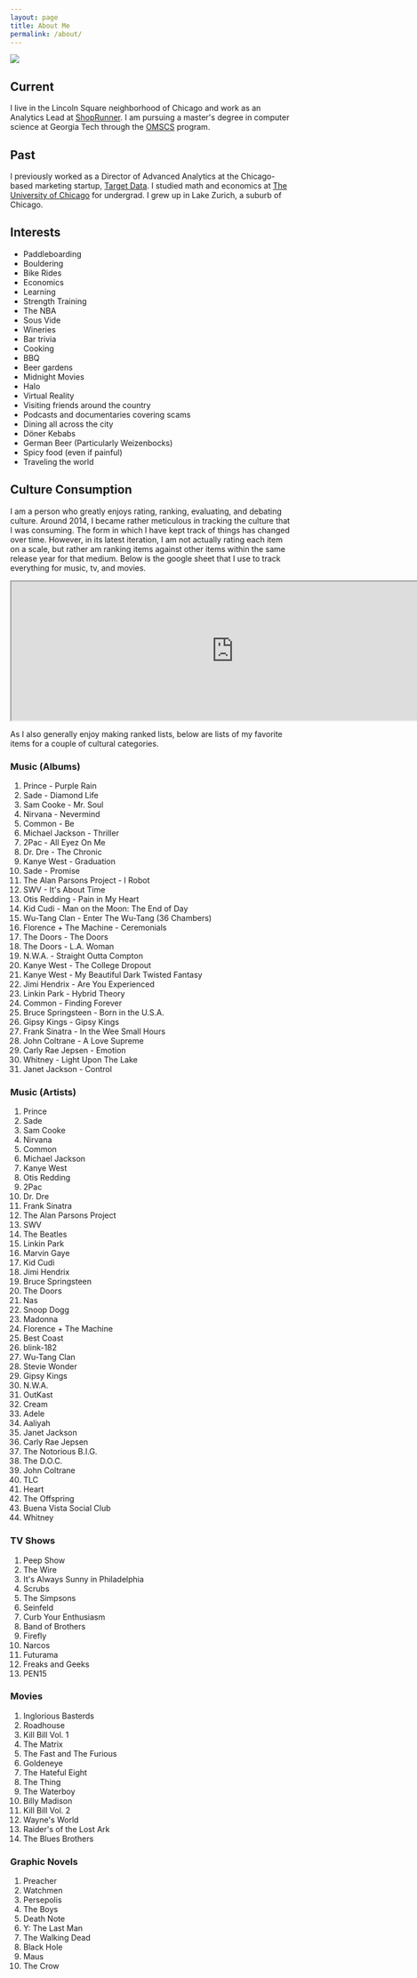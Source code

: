 ```yaml
---
layout: page
title: About Me
permalink: /about/
---
```


![](images/about_photo.jpeg)

## Current

I live in the Lincoln Square neighborhood of Chicago and work as an Analytics Lead at <a href="https://www.shoprunner.com/">ShopRunner</a>. I am pursuing a master's degree in computer science at Georgia Tech through the <a href="http://www.omscs.gatech.edu/">OMSCS</a> program.

## Past

I previously worked as a Director of Advanced Analytics at the Chicago-based marketing startup, <a href="https://targetdatacorp.com/">Target Data</a>. I studied math and economics at <a href="https://www.uchicago.edu/">The University of Chicago</a> for undergrad. I grew up in Lake Zurich, a suburb of Chicago.

## Interests

<ul>
 <li>Paddleboarding</li>
 <li>Bouldering</li>
 <li>Bike Rides</li>
 <li>Economics</li>
 <li>Learning</li>
 <li>Strength Training</li>
 <li>The NBA</li>
 <li>Sous Vide</li>
 <li>Wineries</li>
 <li>Bar trivia</li>
 <li>Cooking</li>
 <li>BBQ</li>
 <li>Beer gardens</li>
 <li>Midnight Movies</li>
 <li>Halo</li>
 <li>Virtual Reality</li>
 <li>Visiting friends around the country</li>
 <li>Podcasts and documentaries covering scams</li>
 <li>Dining all across the city</li>
 <li>D&#246;ner Kebabs</li>
 <li>German Beer (Particularly Weizenbocks)</li>
 <li>Spicy food (even if painful)</li>
 <li>Traveling the world</li>
</ul>

## Culture Consumption

<p class="notop">I am a person who greatly enjoys rating, ranking, evaluating, and debating culture. Around 2014, I became rather meticulous in tracking the culture that I was consuming. The form in which I have kept track of things has changed over time. However, in its latest iteration, I am not actually rating each item on a scale, but rather am ranking items against other items within the same release year for that medium. Below is the google sheet that I use to track everything for music, tv, and movies.</p>

<div>
<iframe width="800" height="250" src="https://docs.google.com/spreadsheets/d/e/2PACX-1vQljA_eHPR7GiIge_vKqAL4yTBTyxFCBfwJurfbdSg7lZSVbRlQQipxySQ4YQtX5yp1NvNSBM74S3Mz/pubhtml?widget=true&amp;headers=false"></iframe>
</div>

<p>As I also generally enjoy making ranked lists, below are lists of my favorite items for a couple of cultural categories.</p>

<h3>Music (Albums)</h3>
<ol>
    <li>Prince - Purple Rain</li>
    <li>Sade - Diamond Life</li>
    <li>Sam Cooke - Mr. Soul</li>
    <li>Nirvana - Nevermind</li>
    <li>Common - Be</li>
    <li>Michael Jackson - Thriller</li>
    <li>2Pac - All Eyez On Me</li>
    <li>Dr. Dre - The Chronic</li>
    <li>Kanye West - Graduation</li>
    <li>Sade - Promise</li>
    <li>The Alan Parsons Project - I Robot</li>
    <li>SWV - It's About Time</li>
    <li>Otis Redding - Pain in My Heart</li>
    <li>Kid Cudi - Man on the Moon: The End of Day</li>
    <li>Wu-Tang Clan - Enter The Wu-Tang (36 Chambers)</li>
    <li>Florence + The Machine - Ceremonials</li>
    <li>The Doors - The Doors</li>
    <li>The Doors - L.A. Woman</li>
    <li>N.W.A. - Straight Outta Compton</li>
    <li>Kanye West - The College Dropout</li>
    <li>Kanye West - My Beautiful Dark Twisted Fantasy</li>
    <li>Jimi Hendrix - Are You Experienced</li>
    <li>Linkin Park - Hybrid Theory</li>
    <li>Common - Finding Forever</li>
    <li>Bruce Springsteen - Born in the U.S.A.</li>
    <li>Gipsy Kings - Gipsy Kings</li>
    <li>Frank Sinatra - In the Wee Small Hours</li>
    <li>John Coltrane - A Love Supreme</li>
    <li>Carly Rae Jepsen - Emotion</li>
    <li>Whitney - Light Upon The Lake</li>
    <li>Janet Jackson - Control</li>
</ol>

<h3>Music (Artists)</h3>
<ol>
    <li>Prince</li>
    <li>Sade</li>
    <li>Sam Cooke</li>
    <li>Nirvana</li>
    <li>Common</li>
    <li>Michael Jackson</li>
    <li>Kanye West</li>
    <li>Otis Redding</li>
    <li>2Pac</li>
    <li>Dr. Dre</li>
    <li>Frank Sinatra</li>
    <li>The Alan Parsons Project</li>
    <li>SWV</li>
    <li>The Beatles</li>
    <li>Linkin Park</li>
    <li>Marvin Gaye</li>
    <li>Kid Cudi</li>
    <li>Jimi Hendrix</li>
    <li>Bruce Springsteen</li>
    <li>The Doors</li>
    <li>Nas</li>
    <li>Snoop Dogg</li>
    <li>Madonna</li>
    <li>Florence + The Machine</li>
    <li>Best Coast</li>
    <li>blink-182</li>
    <li>Wu-Tang Clan</li>
    <li>Stevie Wonder</li>
    <li>Gipsy Kings</li>
    <li>N.W.A.</li>
    <li>OutKast</li>
    <li>Cream</li>
    <li>Adele</li>
    <li>Aaliyah</li>
    <li>Janet Jackson</li>
    <li>Carly Rae Jepsen</li>
    <li>The Notorious B.I.G.</li>
    <li>The D.O.C.</li>
    <li>John Coltrane</li>
    <li>TLC</li>
    <li>Heart</li>
    <li>The Offspring</li>
    <li>Buena Vista Social Club</li>
    <li>Whitney</li>
</ol>

<h3>TV Shows</h3>
<ol>
    <li>Peep Show</li>
    <li>The Wire</li>
    <li>It's Always Sunny in Philadelphia</li>
    <li>Scrubs</li>
    <li>The Simpsons</li>
    <li>Seinfeld</li>
    <li>Curb Your Enthusiasm</li>
    <li>Band of Brothers</li>
    <li>Firefly</li>
    <li>Narcos</li>
    <li>Futurama</li>
    <li>Freaks and Geeks</li>
    <li>PEN15</li>
</ol>

<h3>Movies</h3>
<ol>
    <li>Inglorious Basterds</li>
    <li>Roadhouse</li>
    <li>Kill Bill Vol. 1</li>
    <li>The Matrix</li>
    <li>The Fast and The Furious</li>
    <li>Goldeneye</li>
    <li>The Hateful Eight</li>
    <li>The Thing</li>
    <li>The Waterboy</li>
    <li>Billy Madison</li>
    <li>Kill Bill Vol. 2</li>
    <li>Wayne's World</li>
    <li>Raider's of the Lost Ark</li>
    <li>The Blues Brothers</li>
</ol>

<h3>Graphic Novels</h3>
<ol>
    <li>Preacher</li>
    <li>Watchmen</li>
    <li>Persepolis</li>
    <li>The Boys</li>
    <li>Death Note</li>
    <li>Y: The Last Man</li>
    <li>The Walking Dead</li>
    <li>Black Hole</li>
    <li>Maus</li>
    <li>The Crow</li>
</ol>
